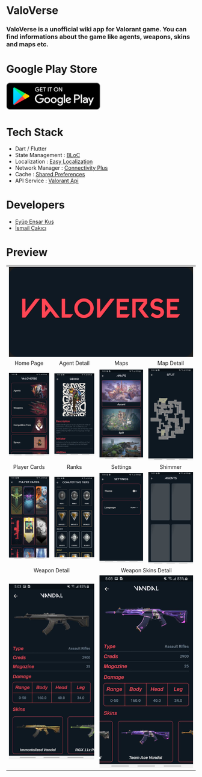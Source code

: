 # ValoVerse

### ValoVerse is a unofficial wiki app for Valorant game. You can find informations about the game like agents, weapons, skins and maps etc.

# Google Play Store
<a href="#https://play.google.com/store/apps/details?id=com.valoverse.valorant_wiki" target="_blank"><img src="screenshots/googleplay.png" width="250"></a>

 # Tech Stack

 - Dart / Flutter
 - State Management : [BLoC](https://pub.dev/packages/bloc)
 - Localization : [Easy Localization](https://pub.dev/packages/easy_localization)
 - Network Manager : [Connectivity Plus](https://pub.dev/packages/connectivity_plus)
 - Cache : [Shared Preferences](https://pub.dev/packages/shared_preferences)
 - API Service : [Valorant Api](https://valorant-api.com/)

 # Developers
 - [Eyüp Ensar Kuş](https://github.com/EyupEnsarKus1)
 - [İsmail Çakıcı](https://github.com/ismailcakici)
 
 # Preview 

 <table>
  <tr align='center'>
   <td colspan='8'><img src='screenshots/valoVerse.png'></td>
  </tr>
  <tr align='center'>
   <td colspan='2'>Home Page</td>
   <td colspan='2'>Agent Detail</td>
   <td colspan='2'>Maps</td>
   <td colspan='2'>Map Detail</td>
  </tr>
  <tr align='center'>
   <td colspan='2'><img width='250' src='screenshots/home_page.jpg'></td>
   <td colspan='2'><img width='250' src='screenshots/agentDetail.jpg'></td>
   <td colspan='2'><img width='250' src='screenshots/maps.jpg'></td>
   <td colspan='2'><img width='250' src='screenshots/map_detail.jpg'></td>
  </tr>
  
  <tr align='center'>
   <td colspan='2'>Player Cards</td>
   <td colspan='2'>Ranks</td>
   <td colspan='2'>Settings</td>
   <td colspan='2'>Shimmer</td>
  </tr>
  
  <tr align='center'>
   <td colspan='2'><img width='250' src='screenshots/playerCards.jpg'></td>
   <td colspan='2'><img width='250' src='screenshots/ranks.jpg'></td>
   <td colspan='2'><img width='250' src='screenshots/settings.jpg'></td>
   <td colspan='2'><img width='250' src='screenshots/shimmerSample.jpg'></td>
  </tr>
  
  <tr align='center'>
   <td colspan='4'>Weapon Detail</td>
   <td colspan='4'>Weapon Skins Detail</td>
  </tr>
  
  <tr align='center'>
   <td colspan='4'><img width='250' src='screenshots/weaponDetail.jpg'></td>
   <td colspan='4'><img width='250' src='screenshots/weponSkinsDetail.jpg'></td>
  </tr>
 </table>

